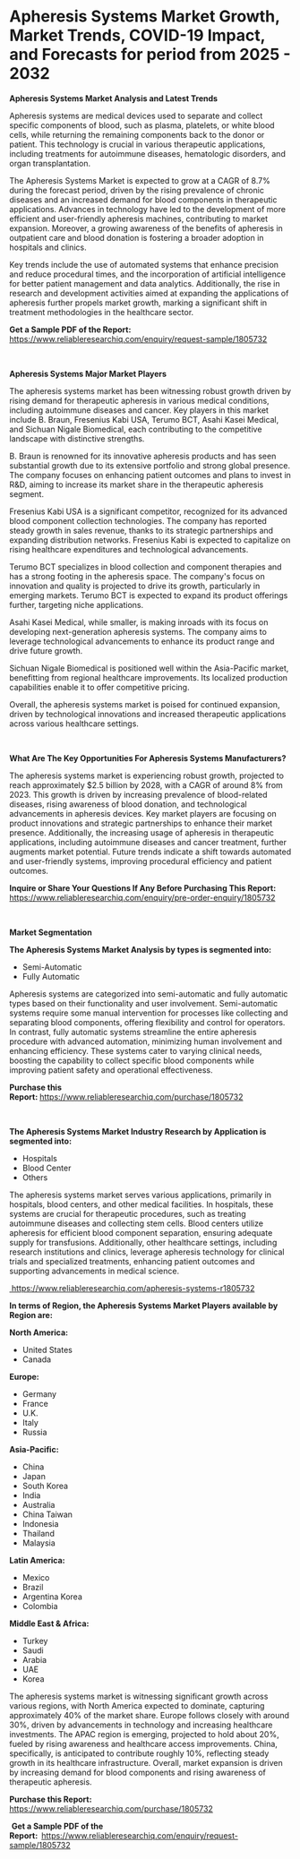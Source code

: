 <p><h1>Apheresis Systems Market Growth, Market Trends, COVID-19 Impact, and Forecasts for period from 2025 - 2032</h1></p><p><strong>Apheresis Systems Market Analysis and Latest Trends</strong></p>
<p><p>Apheresis systems are medical devices used to separate and collect specific components of blood, such as plasma, platelets, or white blood cells, while returning the remaining components back to the donor or patient. This technology is crucial in various therapeutic applications, including treatments for autoimmune diseases, hematologic disorders, and organ transplantation.</p><p>The Apheresis Systems Market is expected to grow at a CAGR of 8.7% during the forecast period, driven by the rising prevalence of chronic diseases and an increased demand for blood components in therapeutic applications. Advances in technology have led to the development of more efficient and user-friendly apheresis machines, contributing to market expansion. Moreover, a growing awareness of the benefits of apheresis in outpatient care and blood donation is fostering a broader adoption in hospitals and clinics. </p><p>Key trends include the use of automated systems that enhance precision and reduce procedural times, and the incorporation of artificial intelligence for better patient management and data analytics. Additionally, the rise in research and development activities aimed at expanding the applications of apheresis further propels market growth, marking a significant shift in treatment methodologies in the healthcare sector.</p></p>
<p><strong>Get a Sample PDF of the Report:&nbsp;</strong> <a href="https://www.reliableresearchiq.com/enquiry/request-sample/1805732?utm_campaign=3514&utm_medium=2&utm_source=Github&utm_content=ia&utm_term=13042025&utm_id=apheresis-systems">https://www.reliableresearchiq.com/enquiry/request-sample/1805732</a></p>
<p>&nbsp;</p>
<p><strong>Apheresis Systems Major Market Players</strong></p>
<p><p>The apheresis systems market has been witnessing robust growth driven by rising demand for therapeutic apheresis in various medical conditions, including autoimmune diseases and cancer. Key players in this market include B. Braun, Fresenius Kabi USA, Terumo BCT, Asahi Kasei Medical, and Sichuan Nigale Biomedical, each contributing to the competitive landscape with distinctive strengths.</p><p>B. Braun is renowned for its innovative apheresis products and has seen substantial growth due to its extensive portfolio and strong global presence. The company focuses on enhancing patient outcomes and plans to invest in R&D, aiming to increase its market share in the therapeutic apheresis segment.</p><p>Fresenius Kabi USA is a significant competitor, recognized for its advanced blood component collection technologies. The company has reported steady growth in sales revenue, thanks to its strategic partnerships and expanding distribution networks. Fresenius Kabi is expected to capitalize on rising healthcare expenditures and technological advancements.</p><p>Terumo BCT specializes in blood collection and component therapies and has a strong footing in the apheresis space. The company's focus on innovation and quality is projected to drive its growth, particularly in emerging markets. Terumo BCT is expected to expand its product offerings further, targeting niche applications.</p><p>Asahi Kasei Medical, while smaller, is making inroads with its focus on developing next-generation apheresis systems. The company aims to leverage technological advancements to enhance its product range and drive future growth.</p><p>Sichuan Nigale Biomedical is positioned well within the Asia-Pacific market, benefitting from regional healthcare improvements. Its localized production capabilities enable it to offer competitive pricing.</p><p>Overall, the apheresis systems market is poised for continued expansion, driven by technological innovations and increased therapeutic applications across various healthcare settings.</p></p>
<p>&nbsp;</p>
<p><strong>What Are The Key Opportunities For Apheresis Systems Manufacturers?</strong></p>
<p><p>The apheresis systems market is experiencing robust growth, projected to reach approximately $2.5 billion by 2028, with a CAGR of around 8% from 2023. This growth is driven by increasing prevalence of blood-related diseases, rising awareness of blood donation, and technological advancements in apheresis devices. Key market players are focusing on product innovations and strategic partnerships to enhance their market presence. Additionally, the increasing usage of apheresis in therapeutic applications, including autoimmune diseases and cancer treatment, further augments market potential. Future trends indicate a shift towards automated and user-friendly systems, improving procedural efficiency and patient outcomes.</p></p>
<p><strong>Inquire or Share Your Questions If Any Before Purchasing This Report:</strong> <a href="https://www.reliableresearchiq.com/enquiry/pre-order-enquiry/1805732?utm_campaign=3514&utm_medium=2&utm_source=Github&utm_content=ia&utm_term=13042025&utm_id=apheresis-systems">https://www.reliableresearchiq.com/enquiry/pre-order-enquiry/1805732</a></p>
<p>&nbsp;</p>
<p><strong>Market Segmentation</strong></p>
<p><strong>The Apheresis Systems Market Analysis by types is segmented into:</strong></p>
<p><ul><li>Semi-Automatic</li><li>Fully Automatic</li></ul></p>
<p><p>Apheresis systems are categorized into semi-automatic and fully automatic types based on their functionality and user involvement. Semi-automatic systems require some manual intervention for processes like collecting and separating blood components, offering flexibility and control for operators. In contrast, fully automatic systems streamline the entire apheresis procedure with advanced automation, minimizing human involvement and enhancing efficiency. These systems cater to varying clinical needs, boosting the capability to collect specific blood components while improving patient safety and operational effectiveness.</p></p>
<p><strong>Purchase this Report:&nbsp;</strong><a href="https://www.reliableresearchiq.com/purchase/1805732?utm_campaign=3514&utm_medium=2&utm_source=Github&utm_content=ia&utm_term=13042025&utm_id=apheresis-systems">https://www.reliableresearchiq.com/purchase/1805732</a></p>
<p>&nbsp;</p>
<p><strong>The Apheresis Systems Market Industry Research by Application is segmented into:</strong></p>
<p><ul><li>Hospitals</li><li>Blood Center</li><li>Others</li></ul></p>
<p><p>The apheresis systems market serves various applications, primarily in hospitals, blood centers, and other medical facilities. In hospitals, these systems are crucial for therapeutic procedures, such as treating autoimmune diseases and collecting stem cells. Blood centers utilize apheresis for efficient blood component separation, ensuring adequate supply for transfusions. Additionally, other healthcare settings, including research institutions and clinics, leverage apheresis technology for clinical trials and specialized treatments, enhancing patient outcomes and supporting advancements in medical science.</p></p>
<p><a href="https://www.reliableresearchiq.com/apheresis-systems-r1805732?utm_campaign=3514&utm_medium=2&utm_source=Github&utm_content=ia&utm_term=13042025&utm_id=apheresis-systems">&nbsp;https://www.reliableresearchiq.com/apheresis-systems-r1805732</a></p>
<p><strong>In terms of Region, the Apheresis Systems Market Players available by Region are:</strong></p>
<p>
    <p> <strong> North America: </strong>
        <ul>
            <li>United States</li>
            <li>Canada</li>
        </ul>
        </p> 
    <p> <strong> Europe: </strong>
        <ul>
            <li>Germany</li>
            <li>France</li>
            <li>U.K.</li>
            <li>Italy</li>
            <li>Russia</li>
        </ul>
        </p> 
    <p> <strong> Asia-Pacific: </strong>
        <ul>
            <li>China</li>
            <li>Japan</li>
            <li>South Korea</li>
            <li>India</li>
            <li>Australia</li>
            <li>China Taiwan</li>
            <li>Indonesia</li>
            <li>Thailand</li>
            <li>Malaysia</li>
        </ul>
        </p> 
    <p> <strong> Latin America: </strong>
        <ul>
            <li>Mexico</li>
            <li>Brazil</li>
            <li>Argentina Korea</li>
            <li>Colombia</li>
        </ul>
        </p> 
    <p> <strong> Middle East & Africa: </strong>
        <ul>
            <li>Turkey</li>
            <li>Saudi</li>
            <li>Arabia</li>
            <li>UAE</li>
            <li>Korea</li>
        </ul>
    </p>
    </p>
<p><p>The apheresis systems market is witnessing significant growth across various regions, with North America expected to dominate, capturing approximately 40% of the market share. Europe follows closely with around 30%, driven by advancements in technology and increasing healthcare investments. The APAC region is emerging, projected to hold about 20%, fueled by rising awareness and healthcare access improvements. China, specifically, is anticipated to contribute roughly 10%, reflecting steady growth in its healthcare infrastructure. Overall, market expansion is driven by increasing demand for blood components and rising awareness of therapeutic apheresis.</p></p>
<p><strong>Purchase this Report: </strong><a href="https://www.reliableresearchiq.com/purchase/1805732?utm_campaign=3514&utm_medium=2&utm_source=Github&utm_content=ia&utm_term=13042025&utm_id=apheresis-systems">https://www.reliableresearchiq.com/purchase/1805732</a></p>
<p>&nbsp;<strong>Get a Sample PDF of the Report:&nbsp;&nbsp;</strong><a href="https://www.reliableresearchiq.com/enquiry/request-sample/1805732?utm_campaign=3514&utm_medium=2&utm_source=Github&utm_content=ia&utm_term=13042025&utm_id=apheresis-systems">https://www.reliableresearchiq.com/enquiry/request-sample/1805732</a></p>
<p><strong></strong></p>
<p><p></p><p></p><p></p></p>